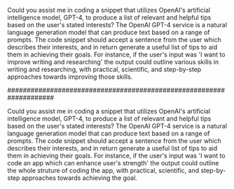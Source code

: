 Could you assist me in coding a snippet that utilizes OpenAI's artificial intelligence model, GPT-4, to produce a list of relevant and helpful tips based on the user's stated interests? The OpenAI GPT-4 service is a natural language generation model that can produce text based on a range of prompts. The code snippet should accept a sentence from the user which describes their interests, and in return generate a useful list of tips to aid them in achieving their goals. For instance, if the user's input was 'I want to improve writing and researching' the output could outline various skills in writing and researching, with practical, scientific, and step-by-step approaches towards improving those skills.

####################################################################

Could you assist me in coding a snippet that utilizes OpenAI's artificial intelligence model, GPT-4, to produce a list of relevant and helpful tips based on the user's stated interests? The OpenAI GPT-4 service is a natural language generation model that can produce text based on a range of prompts. The code snippet should accept a sentence from the user which describes their interests, and in return generate a useful list of tips to aid them in achieving their goals. For instance, if the user's input was 'I want to code an app which can enhance user's strength' the output could outline the whole struture of coding the app, with practical, scientific, and step-by-step approaches towards achieving the goal.
